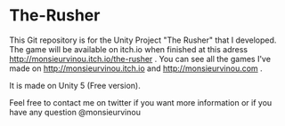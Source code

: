 # The-Rusher

This Git repository is for the Unity Project "The Rusher" that I developed.
The game will be available on itch.io when finished at this adress http://monsieurvinou.itch.io/the-rusher .
You can see all the games I've made on http://monsieurvinou.itch.io and http://monsieurvinou.com .

It is made on Unity 5 (Free version).

Feel free to contact me on twitter if you want more information or if you have any question @monsieurvinou
